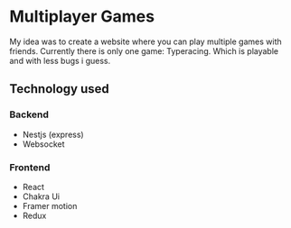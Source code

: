 # Multiplayer Games
My idea was to create a website where you can play multiple games with friends.
Currently there is only one game: Typeracing. Which is playable and with less bugs i guess.

## Technology used
 ### Backend
 - Nestjs (express)
 - Websocket
 ### Frontend
 - React
 - Chakra Ui
 - Framer motion
 - Redux
 
